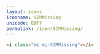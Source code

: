 ```yaml
---
layout: icons
iconname: SIMMissing
unicode: EDF7
permalink: /icon/SIMMissing/
---
```


``` html
<i class="mi mi-SIMMissing"></i>
```

